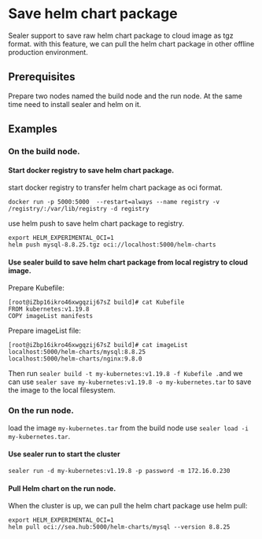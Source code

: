 # Save helm chart package

Sealer support to save raw helm chart package to cloud image as tgz format. with this feature, we can pull the helm
chart package in other offline production environment.

## Prerequisites

Prepare two nodes named the build node and the run node. At the same time need to install sealer and helm on it.

## Examples

### On the build node.

#### Start docker registry to save helm chart package.

start docker registry to transfer helm chart package as oci format.

```shell
docker run -p 5000:5000  --restart=always --name registry -v /registry/:/var/lib/registry -d registry
```

use helm push to save helm chart package to registry.

```shell
export HELM_EXPERIMENTAL_OCI=1
helm push mysql-8.8.25.tgz oci://localhost:5000/helm-charts
```

#### Use sealer build to save helm chart package from local registry to cloud image.

Prepare Kubefile:

```shell
[root@iZbp16ikro46xwgqzij67sZ build]# cat Kubefile 
FROM kubernetes:v1.19.8
COPY imageList manifests
```

Prepare imageList file:

```shell
[root@iZbp16ikro46xwgqzij67sZ build]# cat imageList 
localhost:5000/helm-charts/mysql:8.8.25
localhost:5000/helm-charts/nginx:9.8.0
```

Then run `sealer build -t my-kubernetes:v1.19.8 -f Kubefile .`and we can
use `sealer save my-kubernetes:v1.19.8 -o my-kubernetes.tar` to save the image to the local filesystem.

### On the run node.

load the image `my-kubernetes.tar` from the build node use `sealer load -i my-kubernetes.tar`.

#### Use sealer run to start the cluster

```shell
sealer run -d my-kubernetes:v1.19.8 -p password -m 172.16.0.230
```

#### Pull Helm chart on the run node.

When the cluster is up, we can pull the helm chart package use helm pull:

```shell
export HELM_EXPERIMENTAL_OCI=1
helm pull oci://sea.hub:5000/helm-charts/mysql --version 8.8.25
```
 